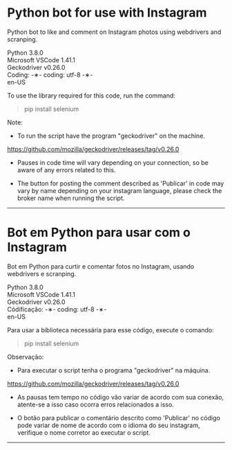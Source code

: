 # Python bot for use with Instagram

Python bot to like and comment on Instagram photos using webdrivers and scranping.

Python 3.8.0 </br>
Microsoft VSCode 1.41.1 </br>
Geckodriver v0.26.0 </br>
Coding: -&lowast;- coding: utf-8 -&lowast;- </br>
en-US </br>

To use the library required for this code, run the command:

  > pip install selenium </br>
  
Note: 

* To run the script have the program "geckodriver" on the machine.

https://github.com/mozilla/geckodriver/releases/tag/v0.26.0

* Pauses in code time will vary depending on your connection, so be aware of any errors related to this.

* The button for posting the comment described as 'Publicar' in code may vary by name depending on your instagram language, please check the broker name when running the script.

 ---------------------------------------------------------------------------------------------------------------------

# Bot em Python para usar com o Instagram

Bot em Python para curtir e comentar fotos no Instagram, usando webdrivers e scranping.

Python 3.8.0 </br>
Microsoft VSCode 1.41.1 </br>
Geckodriver v0.26.0 </br>
Códificação: -&lowast;- coding: utf-8 -&lowast;- </br>
en-US </br>

Para usar a biblioteca necessária para esse código, execute o comando:

 > pip install selenium </br>
 
 Observação: 
 
 * Para executar o script tenha o programa "geckodriver" na máquina.
 
 https://github.com/mozilla/geckodriver/releases/tag/v0.26.0
 
 * As pausas tem tempo no código vão variar de acordo com sua conexão, atente-se a isso caso ocorra erros relacionados a isso.
 
 * O botão para publicar o comentário descrito como 'Publicar' no código pode variar de nome de acordo com o idioma do seu instagram, verifique o nome corretor ao executar o script.
 
----------------------------------------------------------------------------------------------------------------------
